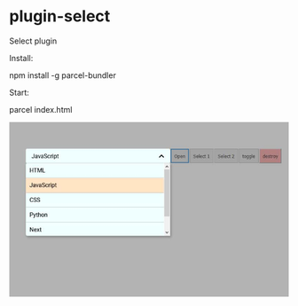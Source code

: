 # plugin-select

Select plugin

Install: 

npm install -g parcel-bundler

Start:

parcel index.html

![Banner](https://github.com/black1277/plugin-select/blob/main/screen.jpg?raw=true)